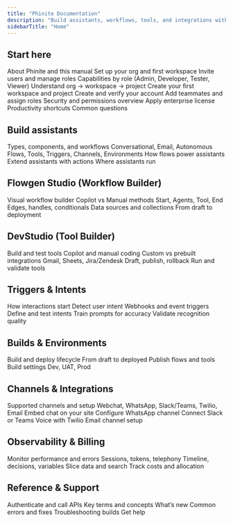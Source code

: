 ```yaml
---
title: "Phinite Documentation"
description: "Build assistants, workflows, tools, and integrations with enterprise controls."
sidebarTitle: "Home"
---
```


## Start here

<CardGroup cols={3}>
  <Card title="Welcome" icon="sparkles" href="/welcome/about-phinite">About Phinite and this manual</Card>
  <Card title="Getting Started" icon="rocket" href="/getting-started/enterprise-setup">Set up your org and first workspace</Card>
  <Card title="User Management" icon="users" href="/getting-started/user-management">Invite users and manage roles</Card>
  <Card title="User Roles" icon="id-badge" href="/getting-started/user-roles">Capabilities by role (Admin, Developer, Tester, Viewer)</Card>
  <Card title="Workspace Overview" icon="grid" href="/getting-started/workspace-overview">Understand org → workspace → project</Card>
  <Card title="Create Workspace" icon="plus-square" href="/getting-started/creating-workspace">Create your first workspace and project</Card>
  <Card title="Sign Up" icon="user-plus" href="/getting-started/signing-up">Create and verify your account</Card>
  <Card title="Invite Users" icon="envelope" href="/getting-started/inviting-users">Add teammates and assign roles</Card>
  <Card title="Access Controls" icon="shield" href="/getting-started/access-controls">Security and permissions overview</Card>
  <Card title="Licensing" icon="key" href="/getting-started/license-distribution">Apply enterprise license</Card>
  <Card title="Shortcuts" icon="bolt" href="/reference/shortcuts">Productivity shortcuts</Card>
  <Card title="FAQs" icon="circle-question" href="/reference/faqs">Common questions</Card>
  
</CardGroup>

## Build assistants

<CardGroup cols={3}>
  <Card title="Assistant Overview" icon="bot" href="/assistants/overview">Types, components, and workflows</Card>
  <Card title="Assistant Types" icon="layers" href="/assistants/types">Conversational, Email, Autonomous</Card>
  <Card title="Components" icon="puzzle-piece" href="/assistants/components">Flows, Tools, Triggers, Channels, Environments</Card>
  <Card title="Flows" icon="diagram-project" href="/assistants/components/flows">How flows power assistants</Card>
  <Card title="Tools" icon="wrench" href="/assistants/components/tools">Extend assistants with actions</Card>
  <Card title="Channels" icon="comments" href="/assistants/components/channels">Where assistants run</Card>
</CardGroup>

## Flowgen Studio (Workflow Builder)

<CardGroup cols={3}>
  <Card title="Overview" icon="diagram-project" href="/flowgen/overview">Visual workflow builder</Card>
  <Card title="Methods" icon="magic" href="/flowgen/methods">Copilot vs Manual methods</Card>
  <Card title="Blocks" icon="cubes" href="/flowgen/blocks">Start, Agents, Tool, End</Card>
  <Card title="Connections" icon="share-nodes" href="/flowgen/connections">Edges, handles, conditionals</Card>
  <Card title="RAG Management" icon="book" href="/flowgen/rag-management">Data sources and collections</Card>
  <Card title="Publishing" icon="upload" href="/flowgen/publishing">From draft to deployment</Card>
</CardGroup>

## DevStudio (Tool Builder)

<CardGroup cols={3}>
  <Card title="Overview" icon="screwdriver-wrench" href="/devstudio/overview">Build and test tools</Card>
  <Card title="Methods" icon="lightbulb" href="/devstudio/methods">Copilot and manual coding</Card>
  <Card title="Tool Types" icon="gears" href="/devstudio/types">Custom vs prebuilt integrations</Card>
  <Card title="Prebuilt Integrations" icon="plug" href="/devstudio/prebuilt-tools">Gmail, Sheets, Jira/Zendesk</Card>
  <Card title="Versioning" icon="code-branch" href="/devstudio/versioning">Draft, publish, rollback</Card>
  <Card title="Testing Tools" icon="flask" href="/devstudio/testing-tools">Run and validate tools</Card>
</CardGroup>

## Triggers & Intents

<CardGroup cols={3}>
  <Card title="Overview" icon="bullseye" href="/triggers-intents/overview">How interactions start</Card>
  <Card title="Intents" icon="comment-dots" href="/triggers-intents/intents">Detect user intent</Card>
  <Card title="Triggers" icon="play" href="/triggers-intents/triggers">Webhooks and event triggers</Card>
  <Card title="Create Intents" icon="wand-magic-sparkles" href="/triggers-intents/creating-intents">Define and test intents</Card>
  <Card title="Prompt Training" icon="message" href="/triggers-intents/prompt-training">Train prompts for accuracy</Card>
  <Card title="Testing Intents" icon="vial" href="/triggers-intents/testing-intents">Validate recognition quality</Card>
</CardGroup>

## Builds & Environments

<CardGroup cols={3}>
  <Card title="Overview" icon="server" href="/builds/overview">Build and deploy lifecycle</Card>
  <Card title="Lifecycle" icon="recycle" href="/builds/lifecycle">From draft to deployed</Card>
  <Card title="Publishing" icon="cloud-arrow-up" href="/builds/publishing">Publish flows and tools</Card>
  <Card title="Configuration" icon="sliders" href="/builds/configuration">Build settings</Card>
  <Card title="Environment Types" icon="diagram-project" href="/builds/environments">Dev, UAT, Prod</Card>
</CardGroup>

## Channels & Integrations

<CardGroup cols={3}>
  <Card title="Overview" icon="comments" href="/channels/overview">Supported channels and setup</Card>
  <Card title="Supported Channels" icon="list" href="/channels/supported">Webchat, WhatsApp, Slack/Teams, Twilio, Email</Card>
  <Card title="Webchat" icon="message" href="/channels/webchat">Embed chat on your site</Card>
  <Card title="WhatsApp" icon="whatsapp" href="/channels/whatsapp">Configure WhatsApp channel</Card>
  <Card title="Slack/Teams" icon="hashtag" href="/channels/slack-teams">Connect Slack or Teams</Card>
  <Card title="Twilio" icon="phone" href="/channels/twilio">Voice with Twilio</Card>
  <Card title="Email" icon="envelope" href="/channels/email">Email channel setup</Card>
</CardGroup>

## Observability & Billing

<CardGroup cols={3}>
  <Card title="Overview" icon="chart-line" href="/observability/overview">Monitor performance and errors</Card>
  <Card title="Usage Metrics" icon="chart-bar" href="/observability/usage-metrics">Sessions, tokens, telephony</Card>
  <Card title="Logs" icon="scroll" href="/observability/logs">Timeline, decisions, variables</Card>
  <Card title="Filtering" icon="filter" href="/observability/filtering">Slice data and search</Card>
  <Card title="Billing" icon="receipt" href="/observability/billing">Track costs and allocation</Card>
</CardGroup>

## Reference & Support

<CardGroup cols={3}>
  <Card title="API Reference" icon="terminal" href="/reference/api">Authenticate and call APIs</Card>
  <Card title="Glossary" icon="book-open" href="/reference/glossary">Key terms and concepts</Card>
  <Card title="Release Notes" icon="clipboard-list" href="/reference/release-notes">What’s new</Card>
  <Card title="Error Codes" icon="triangle-exclamation" href="/support/error-codes">Common errors and fixes</Card>
  <Card title="Build Failures" icon="xmark" href="/support/build-failures">Troubleshooting builds</Card>
  <Card title="Contact Support" icon="life-ring" href="/support/contact">Get help</Card>
</CardGroup>